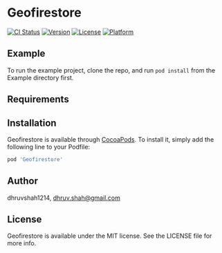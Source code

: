 # Geofirestore

[![CI Status](https://img.shields.io/travis/dhruvshah1214/Geofirestore.svg?style=flat)](https://travis-ci.org/dhruvshah1214/Geofirestore)
[![Version](https://img.shields.io/cocoapods/v/Geofirestore.svg?style=flat)](https://cocoapods.org/pods/Geofirestore)
[![License](https://img.shields.io/cocoapods/l/Geofirestore.svg?style=flat)](https://cocoapods.org/pods/Geofirestore)
[![Platform](https://img.shields.io/cocoapods/p/Geofirestore.svg?style=flat)](https://cocoapods.org/pods/Geofirestore)

## Example

To run the example project, clone the repo, and run `pod install` from the Example directory first.

## Requirements

## Installation

Geofirestore is available through [CocoaPods](https://cocoapods.org). To install
it, simply add the following line to your Podfile:

```ruby
pod 'Geofirestore'
```

## Author

dhruvshah1214, dhruv.shah@gmail.com

## License

Geofirestore is available under the MIT license. See the LICENSE file for more info.
